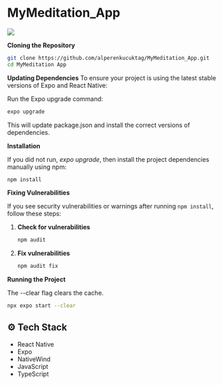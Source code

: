 # MyMeditation_App

<img  src="/MeditationGif.gif"/>

**Cloning the Repository**

```bash
git clone https://github.com/alperenkucuktag/MyMeditation_App.git
cd MyMeditation App
```

**Updating Dependencies**
To ensure your project is using the latest stable versions of Expo and React Native:

Run the Expo upgrade command:

```bash
expo upgrade
```

This will update package.json and install the correct versions of dependencies.

**Installation**

If you did not run, _expo upgrade_, then install the project dependencies manually using npm:

```bash
npm install
```

**Fixing Vulnerabilities**

If you see security vulnerabilities or warnings after running `npm install`, follow these steps:

1. **Check for vulnerabilities**

   ```bash
   npm audit
   ```

2. **Fix vulnerabilities**

   ```bash
   npm audit fix
   ```

**Running the Project**

The --clear flag clears the cache.

```bash
npx expo start --clear
```


## <a name="tech-stack">⚙️ Tech Stack</a>

- React Native
- Expo
- NativeWind
- JavaScript
- TypeScript
